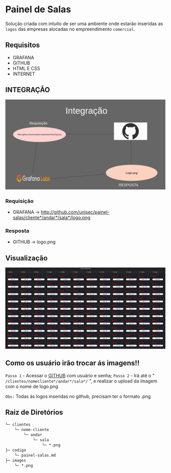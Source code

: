 # Painel de Salas

Solução criada com intuíto de ser uma ambiente onde estarão inseridas as `logos` das empresas alocadas no empreendimento `comercial`.


## Requisitos

* GRAFANA
* GITHUB
* HTML E CSS
* INTERNET

## INTEGRAÇÃO 

<img src="images/integracao.png" width="500px">

### Requisição

* GRAFANA -> http://github.com/unisec/painel-salas/cliente*/andar*/sala*/logo.png


### Resposta

* GITHUB -> logo.png


## Visualização 

<img src="images/view-painel.png" width="500px">


## Como os usuário irão trocar ás imagens!!

`Passo 1` - Acessar o [GITHUB](https://github.com) com usuário e senha;
`Passo 2` - Irá até o " `/clientes/nomecliente*/andar*/sala*/` ", e realizar o upload da imagem com o nome de logo.png

`Obs:` Todas ás logos inseridas no github, precisam ter o formato .png


## Raiz de Diretórios

```
└─ clientes
    └─ nome-cliente
        └─ andar
            └─ sala
                └─ *.png 
├─ codigo
    └─ painel-salas.md
├─ images 
    └─ *.png
```
